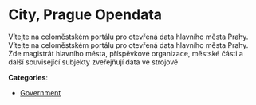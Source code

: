 # City, Prague Opendata


Vítejte na celoměstském portálu pro otevřená data hlavního města Prahy. Vítejte na celoměstském portálu pro otevřená data hlavního města Prahy. Zde magistrát hlavního města, příspěvkové organizace, městské části a další související subjekty zveřejňují data ve strojově



**Categories**:
- [Government](https://github.com/apis-list/apis-list#government)




